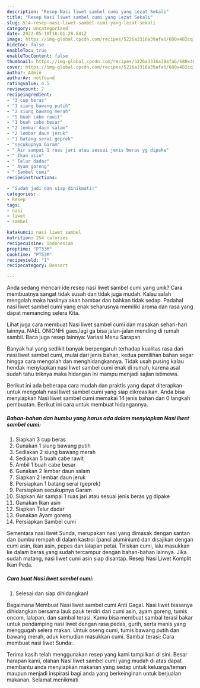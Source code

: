```yaml
---
description: "Resep Nasi liwet sambel cumi yang Lezat Sekali"
title: "Resep Nasi liwet sambel cumi yang Lezat Sekali"
slug: 514-resep-nasi-liwet-sambel-cumi-yang-lezat-sekali
category: Uncategorized
date: 2022-05-10T16:01:28.841Z
image: https://img-global.cpcdn.com/recipes/5226a3316a39afa6/680x482cq70/nasi-liwet-sambel-cumi-foto-resep-utama.jpg
hideToc: false
enableToc: true
enableTocContent: false
thumbnail: https://img-global.cpcdn.com/recipes/5226a3316a39afa6/680x482cq70/nasi-liwet-sambel-cumi-foto-resep-utama.jpg
cover: https://img-global.cpcdn.com/recipes/5226a3316a39afa6/680x482cq70/nasi-liwet-sambel-cumi-foto-resep-utama.jpg
author: Admin
authorAv: notfound
ratingvalue: 4.5
reviewcount: 7
recipeingredient:
- "3 cup beras"
- "1 siung bawang putih"
- "2 siung bawang merah"
- "5 buah cabe rawit"
- "1 buah cabe besar"
- "2 lembar daun salam"
- "2 lembar daun jeruk"
- "1 batang serai geprek"
- "secukupnya Garam"
- " Air sampai 1 ruas jari atau sesuai jenis beras yg dipake"
- " Ikan asin"
- " Telur dadar"
- " Ayam goreng"
- " Sambel cumi"
recipeinstructions:

- "Sudah jadi dan siap dinikmati!"
categories:
- Resep
tags:
- nasi
- liwet
- sambel

katakunci: nasi liwet sambel 
nutrition: 254 calories
recipecuisine: Indonesian
preptime: "PT33M"
cooktime: "PT53M"
recipeyield: "1"
recipecategory: Dessert

---
```





Anda sedang mencari ide resep nasi liwet sambel cumi yang unik? Cara membuatnya sangat tidak susah dan tidak juga mudah. Kalau salah mengolah maka hasilnya akan hambar dan bahkan tidak sedap. Padahal nasi liwet sambel cumi yang enak seharusnya memiliki aroma dan rasa yang dapat memancing selera Kita.





Lihat juga cara membuat Nasi liwet sambel cumi dan masakan sehari-hari lainnya. NAEL ONIONHi gaes.lagi ga bisa jalan-jalan mending di rumah sambil. Baca juga resep lainnya: Variasi Menu Sarapan.

Banyak hal yang sedikit banyak berpengaruh terhadap kualitas rasa dari nasi liwet sambel cumi, mulai dari jenis bahan, kedua pemilihan bahan segar hingga cara mengolah dan menghidangkannya. Tidak usah pusing kalau hendak menyiapkan nasi liwet sambel cumi enak di rumah, karena asal sudah tahu triknya maka hidangan ini mampu menjadi sajian istimewa.






Berikut ini ada beberapa cara mudah dan praktis yang dapat diterapkan untuk mengolah nasi liwet sambel cumi yang siap dikreasikan. Anda bisa menyiapkan Nasi liwet sambel cumi memakai 14 jenis bahan dan 0 langkah pembuatan. Berikut ini cara untuk membuat hidangannya.

<!--inarticleads1-->

##### Bahan-bahan dan bumbu yang harus ada dalam menyiapkan Nasi liwet sambel cumi:

1. Siapkan 3 cup beras
1. Gunakan 1 siung bawang putih
1. Sediakan 2 siung bawang merah
1. Sediakan 5 buah cabe rawit
1. Ambil 1 buah cabe besar
1. Gunakan 2 lembar daun salam
1. Siapkan 2 lembar daun jeruk
1. Persiapkan 1 batang serai (geprek)
1. Persiapkan secukupnya Garam
1. Siapkan  Air sampai 1 ruas jari atau sesuai jenis beras yg dipake
1. Gunakan  Ikan asin
1. Siapkan  Telur dadar
1. Gunakan  Ayam goreng
1. Persiapkan  Sambel cumi


Sementara nasi liwet Sunda, merupakan nasi yang dimasak dengan santan dan bumbu rempah di dalam kastrol (panci aluminium) dan disajikan dengan cumi asin, ikan asin, pepes dan lalapan petai. Tiriskan cumi, lalu masukkan ke dalam beras yang sudah tercampur dengan bahan-bahan lainnya. Jika sudah matang, nasi liwet cumi asin siap disantap. Resep Nasi Liwet Komplit Ikan Peda. 

<!--inarticleads2-->

##### Cara buat Nasi liwet sambel cumi:


1. Selesai dan siap dihidangkan!

Bagaimana Membuat Nasi liwet sambel cumi Anti Gagal. Nasi liwet biasanya dihidangkan bersama lauk pauk terdiri dari cumi asin, ayam goreng, tumis oncom, lalapan, dan sambal terasi. Kamu bisa membuat sambal terasi bakar untuk pendamping nasi liwet dengan rasa pedas, gurih, serta manis yang menggugah selera makan. Untuk oseng cumi, tumis bawang putih dan bawang merah, aduk kemudian masukkan cumi. Sambal terasi; Cara membuat nasi liwet Sunda:. 

Terima kasih telah menggunakan resep yang kami tampilkan di sini. Besar harapan kami, olahan Nasi liwet sambel cumi yang mudah di atas dapat membantu anda menyiapkan makanan yang sedap untuk keluarga/teman maupun menjadi inspirasi bagi anda yang berkeinginan untuk berjualan makanan. Selamat menikmati
